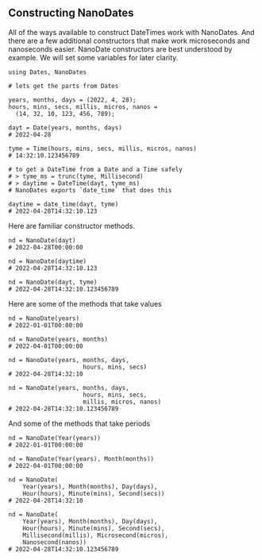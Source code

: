 ## Constructing NanoDates

All of the ways available to construct DateTimes work with NanoDates.  And there are a few additional constructors that make work microseconds and nanoseconds easier.  NanoDate constructors are best understood by example. We will set some variables for later clarity.

```
using Dates, NanoDates

# lets get the parts from Dates

years, months, days = (2022, 4, 28);
hours, mins, secs, millis, micros, nanos = 
  (14, 32, 10, 123, 456, 789);

dayt = Date(years, months, days)
# 2022-04-28

tyme = Time(hours, mins, secs, millis, micros, nanos)
# 14:32:10.123456789

# to get a DateTime from a Date and a Time safely
# > tyme_ms = trunc(tyme, Millisecond)
# > daytime = DateTime(dayt, tyme_ms)
# NanoDates exports `date_time` that does this

daytime = date_time(dayt, tyme)
# 2022-04-28T14:32:10.123
```
Here are familiar constructor methods.
```
nd = NanoDate(dayt)
# 2022-04-28T00:00:00

nd = NanoDate(daytime)
# 2022-04-28T14:32:10.123

nd = NanoDate(dayt, tyme)
# 2022-04-28T14:32:10.123456789
```
Here are some of the methods that take values
```
nd = NanoDate(years)
# 2022-01-01T00:00:00

nd = NanoDate(years, months)
# 2022-04-01T00:00:00

nd = NanoDate(years, months, days, 
                     hours, mins, secs)
# 2022-04-28T14:32:10

nd = NanoDate(years, months, days, 
                     hours, mins, secs,
                     millis, micros, nanos)
# 2022-04-28T14:32:10.123456789
```
And some of the methods that take periods
```
nd = NanoDate(Year(years))
# 2022-01-01T00:00:00

nd = NanoDate(Year(years), Month(months))
# 2022-04-01T00:00:00

nd = NanoDate(
    Year(years), Month(months), Day(days), 
    Hour(hours), Minute(mins), Second(secs))
# 2022-04-28T14:32:10

nd = NanoDate(
    Year(years), Month(months), Day(days), 
    Hour(hours), Minute(mins), Second(secs),
    Millisecond(millis), Microsecond(micros),
    Nanosecond(nanos))
# 2022-04-28T14:32:10.123456789
```

